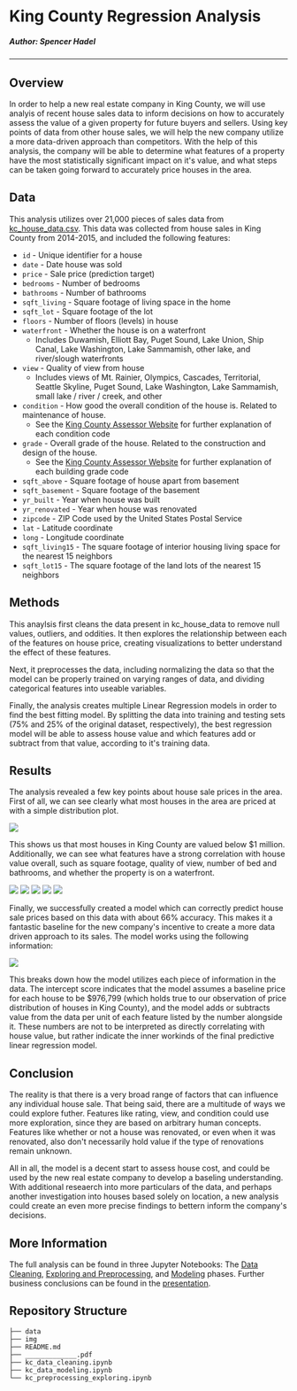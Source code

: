 # King County Regression Analysis

##### Author: Spencer Hadel
***
## Overview

In order to help a new real estate company in King County, we will use analyis of recent house sales data to inform  decisions on how to accurately assess the value of a given property for future buyers and sellers. Using key points of data from other house sales, we will help the new company utilize a more data-driven approach than competitors. With the help of this analysis, the company will be able to determine what features of a property have the most statistically significant impact on it's value, and what steps can be taken going forward to accurately price houses in the area.

## Data
This analysis utilizes over 21,000 pieces of sales data from [kc_house_data.csv](./data/kc_house_data.csv). This data was collected from house sales in King County from 2014-2015, and included the following features:

* `id` - Unique identifier for a house
* `date` - Date house was sold
* `price` - Sale price (prediction target)
* `bedrooms` - Number of bedrooms
* `bathrooms` - Number of bathrooms
* `sqft_living` - Square footage of living space in the home
* `sqft_lot` - Square footage of the lot
* `floors` - Number of floors (levels) in house
* `waterfront` - Whether the house is on a waterfront
  * Includes Duwamish, Elliott Bay, Puget Sound, Lake Union, Ship Canal, Lake Washington, Lake Sammamish, other lake, and river/slough waterfronts
* `view` - Quality of view from house
  * Includes views of Mt. Rainier, Olympics, Cascades, Territorial, Seattle Skyline, Puget Sound, Lake Washington, Lake Sammamish, small lake / river / creek, and other
* `condition` - How good the overall condition of the house is. Related to maintenance of house.
  * See the [King County Assessor Website](https://info.kingcounty.gov/assessor/esales/Glossary.aspx?type=r) for further explanation of each condition code
* `grade` - Overall grade of the house. Related to the construction and design of the house.
  * See the [King County Assessor Website](https://info.kingcounty.gov/assessor/esales/Glossary.aspx?type=r) for further explanation of each building grade code
* `sqft_above` - Square footage of house apart from basement
* `sqft_basement` - Square footage of the basement
* `yr_built` - Year when house was built
* `yr_renovated` - Year when house was renovated
* `zipcode` - ZIP Code used by the United States Postal Service
* `lat` - Latitude coordinate
* `long` - Longitude coordinate
* `sqft_living15` - The square footage of interior housing living space for the nearest 15 neighbors
* `sqft_lot15` - The square footage of the land lots of the nearest 15 neighbors

## Methods
This anaylsis first cleans the data present in kc_house_data to remove null values, outliers, and oddities. It then explores the relationship between each of the features on house price, creating visualizations to better understand the effect of these features. 

Next, it preprocesses the data, including normalizing the data so that the model can be properly trained on varying ranges of data, and dividing categorical features into useable variables.

Finally, the analysis creates multiple Linear Regression models in order to find the best fitting model. By splitting the data into training and testing sets (75% and 25% of the original dataset, respectively), the best regression model will be able to assess house value and which features add or subtract from that value, according to it's training data.

## Results
The analysis revealed a few key points about house sale prices in the area. First of all, we can see clearly what most houses in the area are priced at with a simple distribution plot.

![](./img/price_distribution.png)

This shows us that most houses in King County are valued below $1 million. Additionally, we can see what features have a strong correlation with house value overall, such as square footage, quality of view, number of bed and bathrooms, and whether the property is on a waterfront.

![](./img/price_v_sqft_living.png)
![](./img/price_v_view.png)
![](./img/price_v_bedrooms.png)
![](./img/price_v_bathrooms.png)
![](./img/price_v_waterfront.png)

Finally, we successfully created a model which can correctly predict house sale prices based on this data with about 66% accuracy. This makes it a fantastic baseline for the new company's incentive to create a more data driven approach to its sales. The model works using the following information:

![](./img/model_coef.png)

This breaks down how the model utilizes each piece of information in the data. The intercept score indicates that the model assumes a baseline price for each house to be $976,799 (which holds true to our observation of price distribution of houses in King County), and the model adds or subtracts value from the data per unit of each feature listed by the number alongside it. These numbers are not to be interpreted as directly correlating with house value, but rather indicate the inner workinds of the final predictive linear regression model. 

## Conclusion
The reality is that there is a very broad range of factors that can influence any individual house sale. That being said, there are a multitude of ways we could explore futher. Features like rating, view, and condition could use more exploration, since they are based on arbitrary human concepts. Features like whether or not a house was renovated, or even when it was renovated, also don't necessarily hold value if the type of renovations remain unknown.

All in all, the model is a decent start to assess house cost, and could be used by the new real estate company to develop a baseling understanding. With additional reseaerch into more particulars of the data, and perhaps another investigation into houses based solely on location, a new analysis could create an even more precise findings to bettern inform the company's decisions.

## More Information
The full analysis can be found in three Jupyter Notebooks: The [Data Cleaning](./kc_data_cleaning.ipynb), [Exploring and Preprocessing](./kc_preprocessing_exploring.ipynb), and [Modeling](./kc_data_modeling.ipynb) phases. Further business conclusions can be found in the [presentation](./______________________.pdf).

## Repository Structure

```
├── data
├── img
├── README.md
├── _____________.pdf
├── kc_data_cleaning.ipynb
├── kc_data_modeling.ipynb
└── kc_preprocessing_exploring.ipynb
```
